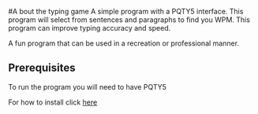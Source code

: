 #A bout the typing game
A simple program with a PQTY5 interface. This program will select from sentences and paragraphs to find you WPM. This program can improve typing accuracy and speed.

A fun program that can be used in a recreation or professional manner.
## Prerequisites
To run the program you will need to have PQTY5

For how to install click [here](https://pypi.org/project/PyQt5/)


